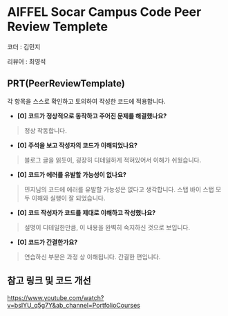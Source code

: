 # AIFFEL Socar Campus Code Peer Review Templete

코더 : 김민지

리뷰어 : 최영석

## PRT(PeerReviewTemplate)

각 항목을 스스로 확인하고 토의하여 작성한 코드에 적용합니다.

- **[O] 코드가 정상적으로 동작하고 주어진 문제를 해결했나요?**

>정상 작동합니다.
> 
- **[O] 주석을 보고 작성자의 코드가 이해되었나요?**

>블로그 글을 읽듯이, 굉장히 디테일하게 적혀있어서 이해가 쉬웠습니다.
> 
- **[O] 코드가 에러를 유발할 가능성이 없나요?**

>민지님의 코드에 에러를 유발할 가능성은 없다고 생각합니다. 스탭 바이 스탭 모두 이해와 실행이 잘 되었습니다.
> 
- **[O] 코드 작성자가 코드를 제대로 이해하고 작성했나요?**

> 설명이 디테일한만큼, 이 내용을 완벽히 숙지하신 것으로 보입니다. 
> 
- **[O] 코드가 간결한가요?**

> 연습하신 부분은 과정 상 이해됩니다. 간결한 편입니다. 
> 

## 참고 링크 및 코드 개선
https://www.youtube.com/watch?v=bsIYU_q5g7Y&ab_channel=PortfolioCourses
